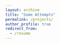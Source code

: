 ```yaml
---
layout: archive
title: "Some Attempts"
permalink: /projects/
author_profile: true
redirect_from:
  - /resume
---
```

